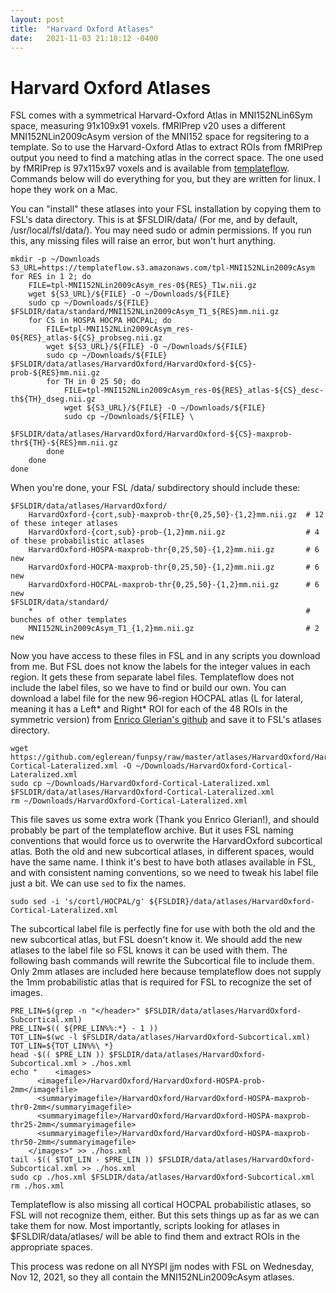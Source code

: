 ```yaml
---
layout: post
title:  "Harvard Oxford Atlases"
date:   2021-11-03 21:18:12 -0400
---
```

# Harvard Oxford Atlases

FSL comes with a symmetrical Harvard-Oxford Atlas in MNI152NLin6Sym space, measuring 91x109x91 voxels.
fMRIPrep v20 uses a different MNI152NLin2009cAsym version of the MNI152 space for regsitering to a template.
So to use the Harvard-Oxford Atlas to extract ROIs from fMRIPrep output you need to find a matching
atlas in the correct space. The one used by fMRIPrep is 97x115x97 voxels and is available
from [templateflow](https://www.templateflow.org/browse). Commands below will do everything for you,
but they are written for linux. I hope they work on a Mac.

You can "install" these atlases into your FSL installation by copying them to FSL's data directory.
This is at $FSLDIR/data/ (For me, and by default, /usr/local/fsl/data/). You may need sudo or admin permissions.
If you run this, any missing files will raise an error, but won't hurt anything.

    mkdir -p ~/Downloads
    S3_URL=https://templateflow.s3.amazonaws.com/tpl-MNI152NLin2009cAsym
    for RES in 1 2; do
        FILE=tpl-MNI152NLin2009cAsym_res-0${RES}_T1w.nii.gz
        wget ${S3_URL}/${FILE} -O ~/Downloads/${FILE}
        sudo cp ~/Downloads/${FILE} $FSLDIR/data/standard/MNI152NLin2009cAsym_T1_${RES}mm.nii.gz
        for CS in HOSPA HOCPA HOCPAL; do
            FILE=tpl-MNI152NLin2009cAsym_res-0${RES}_atlas-${CS}_probseg.nii.gz
            wget ${S3_URL}/${FILE} -O ~/Downloads/${FILE}
            sudo cp ~/Downloads/${FILE} $FSLDIR/data/atlases/HarvardOxford/HarvardOxford-${CS}-prob-${RES}mm.nii.gz
            for TH in 0 25 50; do
                FILE=tpl-MNI152NLin2009cAsym_res-0${RES}_atlas-${CS}_desc-th${TH}_dseg.nii.gz
                wget ${S3_URL}/${FILE} -O ~/Downloads/${FILE}
                sudo cp ~/Downloads/${FILE} \
                        $FSLDIR/data/atlases/HarvardOxford/HarvardOxford-${CS}-maxprob-thr${TH}-${RES}mm.nii.gz
            done
        done
    done

When you're done, your FSL /data/ subdirectory should include these:

    $FSLDIR/data/atlases/HarvardOxford/
        HarvardOxford-{cort,sub}-maxprob-thr{0,25,50}-{1,2}mm.nii.gz  # 12 of these integer atlases
        HarvardOxford-{cort,sub}-prob-{1,2}mm.nii.gz                  # 4 of these probabilistic atlases
        HarvardOxford-HOSPA-maxprob-thr{0,25,50}-{1,2}mm.nii.gz       # 6 new
        HarvardOxford-HOCPA-maxprob-thr{0,25,50}-{1,2}mm.nii.gz       # 6 new
        HarvardOxford-HOCPAL-maxprob-thr{0,25,50}-{1,2}mm.nii.gz      # 6 new
    $FSLDIR/data/standard/
        *                                                             # bunches of other templates
        MNI152NLin2009cAsym_T1_{1,2}mm.nii.gz                         # 2 new

Now you have access to these files in FSL and in any scripts you download from me.
But FSL does not know the labels for the integer values in each region. It gets these from separate label files.
Templateflow does not include the label files, so we have to find or build our own.
You can download a label file for the new 96-region HOCPAL atlas (L for lateral, meaning it has a Left* and Right*
ROI for each of the 48 ROIs in the symmetric version) from
[Enrico Glerian's github](https://github.com/eglerean/funpsy/raw/master/atlases/HarvardOxford/HarvardOxford-Cortical-Lateralized.xml)
and save it to FSL's atlases directory. 

    wget https://github.com/eglerean/funpsy/raw/master/atlases/HarvardOxford/HarvardOxford-Cortical-Lateralized.xml -O ~/Downloads/HarvardOxford-Cortical-Lateralized.xml
    sudo cp ~/Downloads/HarvardOxford-Cortical-Lateralized.xml $FSLDIR/data/atlases/HarvardOxford-Cortical-Lateralized.xml
    rm ~/Downloads/HarvardOxford-Cortical-Lateralized.xml

This file saves us some extra work (Thank you Enrico Glerian!), and should probably be part of the templateflow archive.
But it uses FSL naming conventions that would force us to overwrite the HarvardOxford subcortical atlas.
Both the old and new subcortical atlases, in different spaces, would have the same name.
I think it's best to have both atlases available in FSL, and with consistent naming conventions,
so we need to tweak his label file just a bit. We can use `sed` to fix the names.

    sudo sed -i 's/cortl/HOCPAL/g' ${FSLDIR}/data/atlases/HarvardOxford-Cortical-Lateralized.xml

The subcortical label file is perfectly fine for use with both the old and the new subcortical atlas,
but FSL doesn't know it. We should add the new atlases to the label file so FSL knows it can be used with them.
The following bash commands will rewrite the Subcortical file to include them. Only 2mm atlases
are included here because templateflow does not supply the 1mm probabilistic atlas that is required
for FSL to recognize the set of images.

    PRE_LIN=$(grep -n "</header>" $FSLDIR/data/atlases/HarvardOxford-Subcortical.xml)
    PRE_LIN=$(( ${PRE_LIN%%:*} - 1 ))
    TOT_LIN=$(wc -l $FSLDIR/data/atlases/HarvardOxford-Subcortical.xml)
    TOT_LIN=${TOT_LIN%%\ *}
    head -$(( $PRE_LIN )) $FSLDIR/data/atlases/HarvardOxford-Subcortical.xml > ./hos.xml
    echo "    <images>
          <imagefile>/HarvardOxford/HarvardOxford-HOSPA-prob-2mm</imagefile>
          <summaryimagefile>/HarvardOxford/HarvardOxford-HOSPA-maxprob-thr0-2mm</summaryimagefile>
          <summaryimagefile>/HarvardOxford/HarvardOxford-HOSPA-maxprob-thr25-2mm</summaryimagefile>
          <summaryimagefile>/HarvardOxford/HarvardOxford-HOSPA-maxprob-thr50-2mm</summaryimagefile>
        </images>" >> ./hos.xml
    tail -$(( $TOT_LIN - $PRE_LIN )) $FSLDIR/data/atlases/HarvardOxford-Subcortical.xml >> ./hos.xml
    sudo cp ./hos.xml $FSLDIR/data/atlases/HarvardOxford-Subcortical.xml
    rm ./hos.xml

Templateflow is also missing all cortical HOCPAL probabilistic atlases, so FSL will not recognize them, either.
But this sets things up as far as we can take them for now. Most importantly, scripts looking for atlases in
$FSLDIR/data/atlases/ will be able to find them and extract ROIs in the appropriate spaces.

This process was redone on all NYSPI jjm nodes with FSL on Wednesday, Nov 12, 2021,
so they all contain the MNI152NLin2009cAsym atlases.
